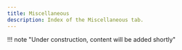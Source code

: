 ```yaml
---
title: Miscellaneous
description: Index of the Miscellaneous tab.
---
```


!!! note "Under construction, content will be added shortly"
